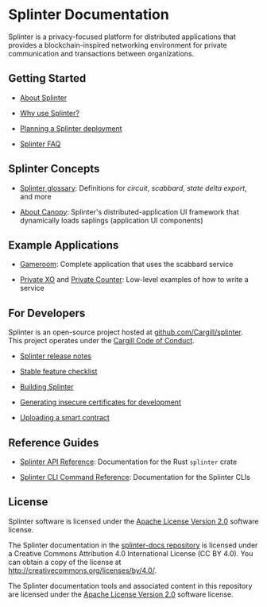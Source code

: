 # Splinter Documentation

Splinter is a privacy-focused platform for distributed applications that
provides a blockchain-inspired networking environment for private communication
and transactions between organizations.

## Getting Started

  * [About Splinter](https://github.com/Cargill/splinter/blob/master/README.md)

  * [Why use Splinter?](concepts/why_splinter.md)

  * [Planning a Splinter deployment](howto/planning_splinter_deployment.md)

  * [Splinter FAQ](faq/faq.md)

## Splinter Concepts

  * [Splinter glossary](glossary/glossary.md): Definitions for _circuit_,
    _scabbard_, _state delta export_, and more

  * [About Canopy](concepts/about_canopy.md): Splinter's distributed-application
    UI framework that dynamically loads saplings (application UI components)

## Example Applications

  * [Gameroom](https://github.com/Cargill/splinter/blob/master/examples/gameroom/README.md):
    Complete application that uses the scabbard service

  * [Private XO](https://github.com/Cargill/splinter/blob/master/examples/private_xo/README.md)
    and
    [Private Counter](https://github.com/Cargill/splinter/blob/master/examples/private_counter/README.md):
    Low-level examples of how to write a service

## For Developers

Splinter is an open-source project hosted at
[github.com/Cargill/splinter](https://github.com/Cargill/splinter).
This project operates under the [Cargill Code of
Conduct](https://github.com/Cargill/code-of-conduct/blob/master/code-of-conduct.md).

  * [Splinter release
    notes](https://github.com/Cargill/splinter/blob/master/RELEASE_NOTES.md)

  * [Stable feature checklist](community/stable_feature_checklist.md)

  * [Building Splinter](https://github.com/Cargill/splinter/blob/master/README.md#building-splinter)

  * [Generating insecure certificates for development](howto/generating_insecure_certificates_for_development.md)

  * [Uploading a smart contract](howto/uploading_smart_contract.md)

## Reference Guides

  * [Splinter API Reference](https://docs.rs/splinter):
    Documentation for the Rust `splinter` crate

  * [Splinter CLI Command Reference](references/cli/cli_command_reference.md):
    Documentation for the Splinter CLIs

## License

Splinter software is licensed under the [Apache License Version
2.0](https://github.com/Cargill/splinter/blob/master/LICENSE) software license.

The Splinter documentation in the
[splinter-docs repository](https://github.com/Cargill/splinter-docs)
is licensed under a Creative Commons Attribution 4.0 International License
(CC BY 4.0). You can obtain a copy of the license at
<http://creativecommons.org/licenses/by/4.0/>.

The Splinter documentation tools and associated content in this repository are
licensed under the [Apache License Version
2.0](https://github.com/Cargill/splinter/blob/master/LICENSE) software license.
